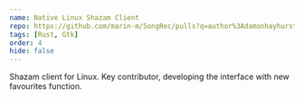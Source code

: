 ```yaml
---
name: Native Linux Shazam Client
repo: https://github.com/marin-m/SongRec/pulls?q=author%3Adamonhayhurst
tags: [Rust, Gtk]
order: 4
hide: false
---
```

Shazam client for Linux. Key contributor, developing the interface with new favourites function.